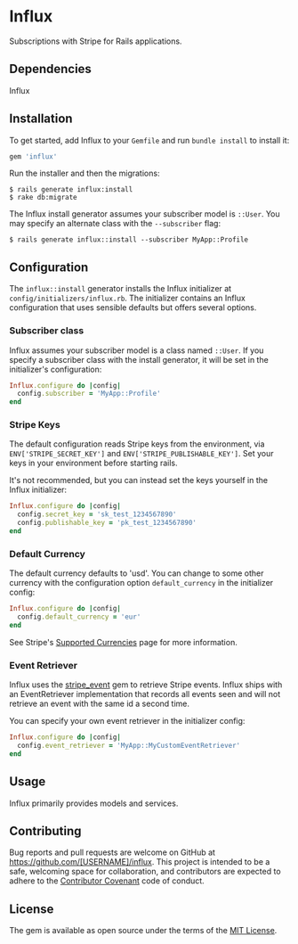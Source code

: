 # Influx

Subscriptions with Stripe for Rails applications.


## Dependencies

Influx 


## Installation

To get started, add Influx to your `Gemfile` and run `bundle install` to install it:

```ruby
gem 'influx'
```

Run the installer and then the migrations:

    $ rails generate influx:install
    $ rake db:migrate

The Influx install generator assumes your subscriber model is `::User`. You may specify an alternate class with the
`--subscriber` flag:

    $ rails generate influx::install --subscriber MyApp::Profile


## Configuration

The `influx::install` generator installs the Influx initializer at `config/initializers/influx.rb`. The initializer
contains an Influx configuration that uses sensible defaults but offers several options.

### Subscriber class

Influx assumes your subscriber model is a class named `::User`. If you specify a subscriber class with the install
generator, it will be set in the initializer's configuration:

```ruby
Influx.configure do |config|
  config.subscriber = 'MyApp::Profile'
end
```


### Stripe Keys

The default configuration reads Stripe keys from the environment, via `ENV['STRIPE_SECRET_KEY']` and 
`ENV['STRIPE_PUBLISHABLE_KEY']`. Set your keys in your environment before starting rails. 

It's not recommended, but you can instead set the keys yourself in the Influx initializer:

```ruby
Influx.configure do |config|
  config.secret_key = 'sk_test_1234567890'
  config.publishable_key = 'pk_test_1234567890'
end
```


### Default Currency

The default currency defaults to 'usd'. You can change to some other currency with the configuration
option `default_currency` in the initializer config:

```ruby
Influx.configure do |config|
  config.default_currency = 'eur'
end
```

See Stripe's [Supported Currencies](https://stripe.com/docs/currencies) page for more information.


### Event Retriever

Influx uses the [stripe_event](https://github.com/integrallis/stripe_event) gem to retrieve Stripe events.
Influx ships with an EventRetriever implementation that records all events seen and will not retrieve an event
with the same id a second time.

You can specify your own event retriever in the initializer config:

```ruby
Influx.configure do |config|
  config.event_retriever = 'MyApp::MyCustomEventRetriever'
end
```


## Usage

Influx primarily provides models and services.


## Contributing

Bug reports and pull requests are welcome on GitHub at https://github.com/[USERNAME]/influx. This project 
is intended to be a safe, welcoming space for collaboration, and contributors are expected to adhere to 
the [Contributor Covenant](http://contributor-covenant.org) code of conduct.


## License

The gem is available as open source under the terms of the [MIT License](http://opensource.org/licenses/MIT).

